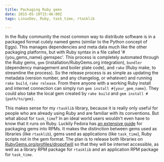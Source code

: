 ```yaml
---
title: Packaging Ruby gems
date: 2015-05-10T15:46:00Z
tags: LinuxDev, Ruby, task_time, rtasklib

---
```


In the Ruby community the most common way to distribute software is in a packaged format cutely named gems (similar to the Python concept of Eggs). This manages dependencies and meta data much like the other packaging platforms, but with Ruby syntax in a file called '#{you_gems_name}.gemspec'. This process is completely automated through the Ruby gems, `gem` (installation/RubyGems.org integration), `bundler` (dependency management and boiler plate code), and `rake` (Ruby make, to streamline the process). So the release process is as simple as updating the metadata (version number, and any changelog, or whatever) and running `rake build`, `rake release`. From there anyone with a working Ruby install and internet connection can simply run `gem install #{your_gem_name}`. They could also take the local gem created by `rake build` and `gem install #{path/to/gem}`.

This makes sense for my `rtasklib` library, because it is really only useful for people who are already using Ruby and are familiar with its conventions. But what about for `task_time`? In an ideal world users wouldn't even have to know that it runs on Ruby. Luckily Fedora has [an extensive guide](https://fedoraproject.org/wiki/Packaging:Ruby?rd=Packaging/Ruby) for packaging gems into RPMs. It makes the distinction between gems used as libraries (like `rtasklib`), gems used as applications (like `task_time`), Ruby scripts not in the gem format. The plan is to release both libraries on [RubyGems.org/profiles/dropofwill](https://rubygems.org/profiles/dropofwill) so that they will be internet accessible, as well as a library RPM package for `rtasklib` and an application RPM package for `task_time`.

